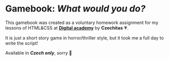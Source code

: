 # Gamebook: *What would you do?*

This gamebook was created as a voluntary homework assignment for my lessons of HTML&CSS at **[Digital academy](https://www.czechitas.cz/cs/kalendar-akci/akce/21000/)** by **Czechitas** 💗.

It is just a short story game in horror/thriller style, but it took me a full day to write the script!

Available in _**Czech only**_, sorry 🙂
